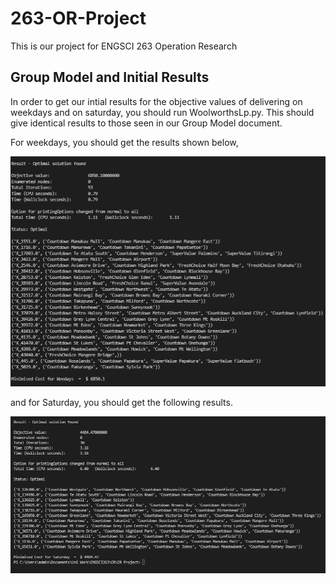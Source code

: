 # 263-OR-Project
This is our project for ENGSCI 263 Operation Research

## Group Model and Initial Results

In order to get our intial results for the objective values of delivering on weekdays and on saturday, you should run 
WoolworthsLp.py. This should give identical results to those seen in our Group Model document. 

For weekdays, you should get the results shown below,

![lpweekday.png](/lpweekday.png)

and for Saturday, you should get the following results.

![lpsaturday.png](/lpsaturday.png)
